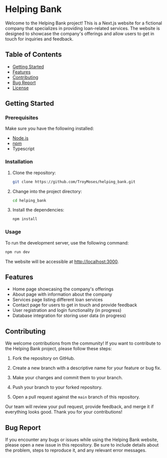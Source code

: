 
# Helping Bank

Welcome to the Helping Bank project! This is a Next.js website for a fictional company that specializes in providing loan-related services. The website is designed to showcase the company's offerings and allow users to get in touch for inquiries and feedback.

## Table of Contents

- [Getting Started](#getting-started)
- [Features](#features)
- [Contributing](#contributing)
- [Bug Report](#bug-report)
- [License](#license)

## Getting Started

### Prerequisites

Make sure you have the following installed:

- [Node.js](https://nodejs.org/en/)
- [npm](https://www.npmjs.com/)
- Typescript

### Installation

1. Clone the repository:

   ```bash
   git clone https://github.com/TroyMoses/helping_bank.git
   ```

2. Change into the project directory:

   ```bash
   cd helping_bank
   ```

3. Install the dependencies:

   ```bash
   npm install
   ```

### Usage

To run the development server, use the following command:

```bash
npm run dev
```

The website will be accessible at [http://localhost:3000](http://localhost:3000).

## Features

- Home page showcasing the company's offerings
- About page with information about the company
- Services page listing different loan services
- Contact page for users to get in touch and provide feedback
- User registration and login functionality (in progress)
- Database integration for storing user data (in progress)

## Contributing

We welcome contributions from the community! If you want to contribute to the Helping Bank project, please follow these steps:

1. Fork the repository on GitHub.

2. Create a new branch with a descriptive name for your feature or bug fix.

3. Make your changes and commit them to your branch.

4. Push your branch to your forked repository.

5. Open a pull request against the `main` branch of this repository.

Our team will review your pull request, provide feedback, and merge it if everything looks good. Thank you for your contributions!

## Bug Report

If you encounter any bugs or issues while using the Helping Bank website, please open a new issue in this repository. Be sure to include details about the problem, steps to reproduce it, and any relevant error messages.
